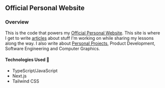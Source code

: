 ## Official Personal Website
### Overview

This is the code that powers my [Official Personal Website](https://ronnielutalo.github.io/blog/). This site is where I get to write [articles](https://ronnielutalo.github.io/blog/) about stuff I'm working on while sharing my lessons along the way. I also write about [Personal Projects](https://ronnielutalo.github.io/projects/), Product Development, Software Engineering and Computer Graphics.

#### Technologies Used 🚀
- TypeScript/JavaScript
- Next.js
- Tailwind CSS
